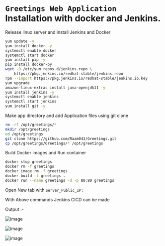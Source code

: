 # `Greetings Web Application` Installation with docker and Jenkins.

Release linux server and install Jenkins and Docker

```sh
yum update -y
yum install docker -y
systemctl enable docker
systemctl start docker
yum install pip -y
pip install docker-py
wget -O /etc/yum.repos.d/jenkins.repo \
    https://pkg.jenkins.io/redhat-stable/jenkins.repo
rpm --import https://pkg.jenkins.io/redhat-stable/jenkins.io.key
yum upgrade
amazon-linux-extras install java-openjdk11 -y
yum install jenkins -y
systemctl enable jenkins
systemctl start jenkins
yum install git -y
```
Make app directory and add Application files using git clone
```sh
rm -rf /opt/greetings/*
mkdir /opt/greetings
cd /opt/greetings
git clone https://github.com/Raam043/Greetings.git
cp /opt/greetings/Greetings/* /opt/greetings

```

Build Docker images and Run container 
```sh
docker stop greetings
docker rm -f greetings
docker image rm -f greetings
docker build -t greetings .
docker run --name greetings -d -p 80:80 greetings
```
Open New tab with `Server_Public_IP:`

With Above commands Jenkins CICD can be made

Output :- 

![image](https://user-images.githubusercontent.com/111989928/199234000-331f016b-7898-461f-8b39-dcd226c64061.png)



![image](https://user-images.githubusercontent.com/111989928/199224941-41b5ce65-4f97-40bc-a42b-9a67e3d2be35.png)


![image](https://user-images.githubusercontent.com/111989928/199234054-bbe86e45-7a5c-46bb-becd-5aed510cbbf8.png)


